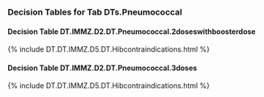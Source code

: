 ### Decision Tables for Tab  DTs.Pneumococcal
#### Decision Table DT.IMMZ.D2.DT.Pneumococcal.2doseswithboosterdose
{% include DT.DT.IMMZ.D5.DT.Hibcontraindications.html %}
#### Decision Table DT.IMMZ.D2.DT.Pneumococcal.3doses
{% include DT.DT.IMMZ.D5.DT.Hibcontraindications.html %}

